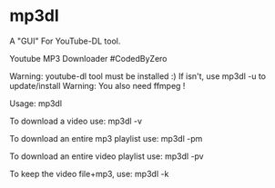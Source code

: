 # mp3dl
A "GUI" For YouTube-DL tool.

Youtube MP3 Downloader #CodedByZero

Warning: youtube-dl tool must be installed :)
If isn't, use mp3dl -u to update/install
Warning: You also need ffmpeg !

Usage: mp3dl <YTBlink>

To download a video use: mp3dl -v <YTBlink>

To download an entire mp3 playlist use: mp3dl -pm <YTBlink>

To download an entire video playlist use: mp3dl -pv <YTBlink>

To keep the video file+mp3, use: mp3dl -k <YTBlink>
